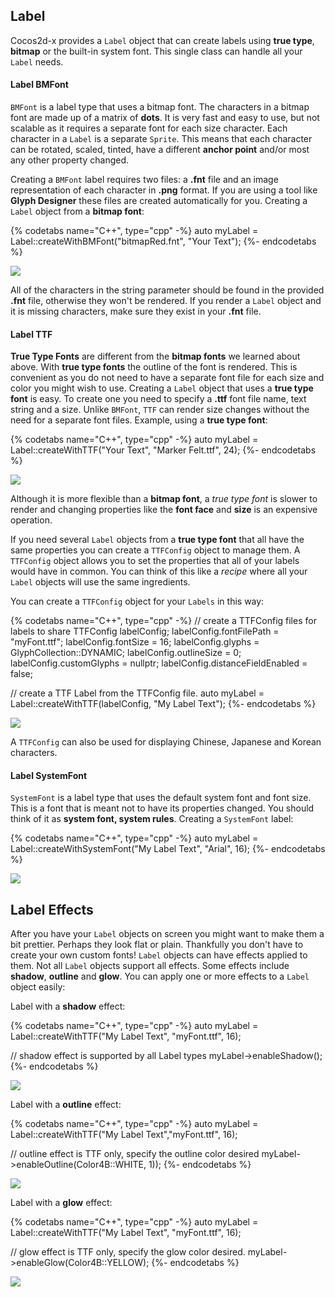 ## Label
Cocos2d-x provides a `Label` object that can create labels using __true type__,
__bitmap__ or the built-in system font. This single class can handle all your `Label`
needs.

#### Label BMFont
`BMFont` is a label type that uses a bitmap font. The characters in a bitmap font
are made up of a matrix of __dots__. It is very fast and easy to use, but not
scalable as it requires a separate font for each size character. Each character
in a `Label` is a separate `Sprite`. This means that each character can be rotated,
scaled, tinted, have a different __anchor point__ and/or most any other property changed.

Creating a `BMFont` label requires two files: a __.fnt__ file and an image
representation of each character in __.png__ format. If you are using a tool like
__Glyph Designer__ these files are created automatically for you. Creating a
`Label` object from a __bitmap font__:

{% codetabs name="C++", type="cpp" -%}
auto myLabel = Label::createWithBMFont("bitmapRed.fnt", "Your Text");
{%- endcodetabs %}

![](ui_components-img/LabelBMFont.png "")

All of the characters in the string parameter should be found in the provided
__.fnt__ file, otherwise they won't be rendered. If you render a `Label` object and
it is missing characters, make sure they exist in your __.fnt__ file.

#### Label TTF
__True Type Fonts__ are different from the __bitmap fonts__ we learned about above. With __true type fonts__ the outline of the font is rendered. This is convenient as you do not need to have a separate font file for each size and color you might wish to use. Creating a `Label` object that uses a __true type font__ is easy. To create one you need to specify a __.ttf__ font file name, text string and a size. Unlike `BMFont`, `TTF` can render size changes without the need for a separate font files. Example, using a __true type font__:

{% codetabs name="C++", type="cpp" -%}
auto myLabel = Label::createWithTTF("Your Text", "Marker Felt.ttf", 24);
{%- endcodetabs %}

![](ui_components-img/LabelTTF.png "")

Although it is more flexible than a __bitmap font__, a _true type font_ is slower to render and changing properties like the __font face__ and __size__ is an expensive operation.

If you need several `Label` objects from a __true type font__ that all have the
same properties you can create a `TTFConfig` object to manage them. A `TTFConfig` object allows you to set the properties that all of your labels would have in common. You can think of this like a *recipe* where all your `Label` objects will use the same ingredients.

You can create a `TTFConfig` object for your `Labels` in this way:

{% codetabs name="C++", type="cpp" -%}
// create a TTFConfig files for labels to share
TTFConfig labelConfig;
labelConfig.fontFilePath = "myFont.ttf";
labelConfig.fontSize = 16;
labelConfig.glyphs = GlyphCollection::DYNAMIC;
labelConfig.outlineSize = 0;
labelConfig.customGlyphs = nullptr;
labelConfig.distanceFieldEnabled = false;

// create a TTF Label from the TTFConfig file.
auto myLabel = Label::createWithTTF(labelConfig, "My Label Text");
{%- endcodetabs %}

![](ui_components-img/LabelTTFWithConfig.png "")

A `TTFConfig` can also be used for displaying Chinese, Japanese and Korean
characters.

#### Label SystemFont
`SystemFont` is a label type that uses the default system font and font size.
This is a font that is meant not to have its properties changed. You should think
of it as __system font, system rules__. Creating a `SystemFont` label:

{% codetabs name="C++", type="cpp" -%}
auto myLabel = Label::createWithSystemFont("My Label Text", "Arial", 16);
{%- endcodetabs %}

![](ui_components-img/LabelWithSystemFont.png "")

## Label Effects
After you have your `Label` objects on screen you might want to make them a bit
prettier. Perhaps they look flat or plain. Thankfully you don't have to create
your own custom fonts! `Label` objects can have effects applied to them. Not all
`Label` objects support all effects. Some effects include __shadow__, __outline__
and __glow__. You can apply one or more effects to a `Label` object easily:

Label with a __shadow__ effect:

{% codetabs name="C++", type="cpp" -%}
auto myLabel = Label::createWithTTF("My Label Text", "myFont.ttf", 16);

// shadow effect is supported by all Label types
myLabel->enableShadow();
{%- endcodetabs %}

![](ui_components-img/LabelWithShadow.png "")

Label with a __outline__ effect:

{% codetabs name="C++", type="cpp" -%}
auto myLabel = Label::createWithTTF("My Label Text","myFont.ttf", 16);

// outline effect is TTF only, specify the outline color desired
myLabel->enableOutline(Color4B::WHITE, 1));
{%- endcodetabs %}

![](ui_components-img/LabelWithOutline.png "")

Label with a __glow__ effect:

{% codetabs name="C++", type="cpp" -%}
auto myLabel = Label::createWithTTF("My Label Text", "myFont.ttf", 16);

// glow effect is TTF only, specify the glow color desired.
myLabel->enableGlow(Color4B::YELLOW);
{%- endcodetabs %}

![](ui_components-img/LabelWithGlow.png "")
